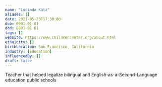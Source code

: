 ```yaml
---
name: "Lucinda Katz"
aliases: []
date: 2021-05-23T17:30:00
dob: 0001-01-01
dod: 0001-01-01
tags: []
website: https://www.childrencenter.org/about.html
ethnicity: []
birthLocation: San Francisco, California
industry: [Education]
influencedBy: []
draft: false
---
```


Teacher that helped legalize bilingual and English-as-a-Second-Language education public schools
